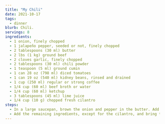 ```yaml
---
title: "My Chili"
date: 2021-10-17
tags:
  - dinner
blurb: Chili.
servings: 8
ingredients:
  - 1 onion, finely chopped
  - 1 jalapeño pepper, seeded or not, finely chopped
  - 2 tablespoons (30 ml) butter
  - 2 lbs (1 kg) ground beef
  - 2 cloves garlic, finely chopped
  - 2 tablespoons (30 ml) chili powder
  - 1 teaspoon (5 ml) ground cumin
  - 1 can 28 oz (798 ml) diced tomatoes
  - 1 can 19 oz (540 ml) kidney beans, rinsed and drained
  - 1 cup (250 ml) regular or strong coffee
  - 1/4 cup (60 ml) beef broth or water
  - 1/4 cup (60 ml) ketchup
  - 3 tablespoons (45 ml) lime juice
  - 1/4 cup (10 g) chopped fresh cilantro
steps:
  - In a large saucepan, brown the onion and pepper in the butter. Add the meat and brown thoroughly. Season with salt and pepper. Add the garlic and spices and cook for 2 minutes while stirring.
  - Add the remaining ingredients, except for the cilantro, and bring to a boil. Simmer half-covered for 45 minutes or until the chili thickens. Add the cilantro. Adjust the seasoning.
---
```

